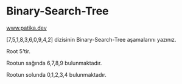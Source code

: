 # Binary-Search-Tree
www.patika.dev

[7,5,1,8,3,6,0,9,4,2] dizisinin Binary-Search-Tree aşamalarını yazınız.

Root 5'tir. 

Rootun sağında 6,7,8,9 bulunmaktadır.

Rootun solunda 0,1,2,3,4 bulunmaktadır.
